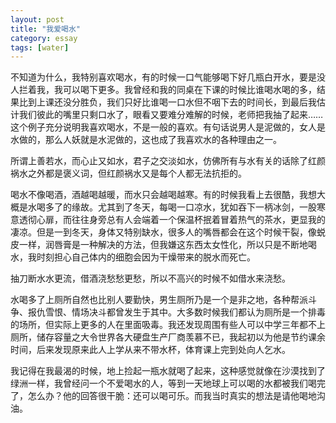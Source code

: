 ```yaml
---
layout: post
title: "我爱喝水"
category: essay
tags: [water]
---
```



不知道为什么，我特别喜欢喝水，有的时候一口气能够喝下好几瓶白开水，要是没人拦着我，我可以喝下更多。我曾经和我的同桌在下课的时候比谁喝水喝的多，结果比到上课还没分胜负，我们只好比谁喝一口水但不咽下去的时间长，到最后我估计我们彼此的嘴里只剩口水了，眼看又要难分难解的时候，老师把我抽了起来……这个例子充分说明我喜欢喝水，不是一般的喜欢。有句话说男人是泥做的，女人是水做的，那么人妖就是水泥做的，这也成了我喜欢水的各种理由之一。


所谓上善若水，而心止又如水，君子之交淡如水，仿佛所有与水有关的话除了红颜祸水之外都是褒义词，但红颜祸水又是每个人都无法抗拒的。


喝水不像喝酒，酒越喝越暖，而水只会越喝越寒。有的时候我看上去很酷，我想大概是水喝多了的缘故。尤其到了冬天，每喝一口凉水，犹如吞下一柄冰剑，一股寒意透彻心扉，而往往身旁总有人会端着一个保温杯抿着冒着热气的茶水，更显我的凄凉。但是一到冬天，身体又特别缺水，很多人的嘴唇都会在这个时候干裂，像蜕皮一样，润唇膏是一种解决的方法，但我嫌这东西太女性化，所以只是不断地喝水，我时刻担心自己体内的细胞会因为干燥带来的脱水而死亡。


抽刀断水水更流，借酒浇愁愁更愁，所以不高兴的时候不如借水来浇愁。


水喝多了上厕所自然也比别人要勤快，男生厕所乃是一个是非之地，各种帮派斗争、报仇雪恨、情场决斗都曾发生于其中。大多数时候我们都认为厕所是一个排毒的场所，但实际上更多的人在里面吸毒。我还发现周围有些人可以中学三年都不上厕所，储存容量之大令世界各大硬盘生产厂商羡慕不已，我起初以为他是节约课余时间，后来发现原来此人上学从来不带水杯，体育课上完到处向人乞水。


我记得在我最渴的时候，地上捡起一瓶水就喝了起来，这种感觉就像在沙漠找到了绿洲一样，我曾经问一个不爱喝水的人，等到一天地球上可以喝的水都被我们喝完了，怎么办？他的回答很干脆：还可以喝可乐。而我当时真实的想法是请他喝地沟油。
